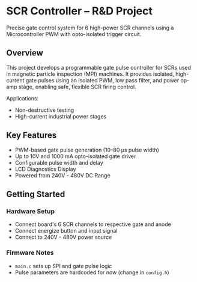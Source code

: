 # SCR Controller – R&D Project
Precise gate control system for 6 high-power SCR channels using a Microcontroller PWM with opto-isolated trigger circuit.

## Overview
This project develops a programmable gate pulse controller for SCRs used in magnetic particle inspection (MPI) machines. It provides isolated, high-current gate pulses using an isolated PWM, low pass filter, and power op-amp stage, enabling safe, flexible SCR firing control.

Applications:
- Non-destructive testing
- High-current industrial power stages

## Key Features
- PWM-based gate pulse generation (10–80 µs pulse width)
- Up to 10V and 1000 mA opto-isolated gate driver
- Configurable pulse width and delay
- LCD Diagnostics Display
- Powered from 240V - 480V DC Range

## Getting Started

### Hardware Setup
- Connect board's 6 SCR channels to respective gate and anode
- Connect energize button and input signal
- Connect to 240V - 480V power source

### Firmware Notes
- `main.c` sets up SPI and gate pulse logic
- Pulse parameters are hardcoded for now (change in `config.h`)
